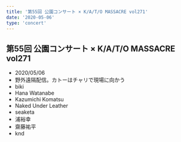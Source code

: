 ```yaml
---
title: '第55回 公園コンサート × K/A/T/O MASSACRE vol271'
date: '2020-05-06'
type: 'concert'
---
```


## 第55回 公園コンサート × K/A/T/O MASSACRE vol271
* 2020/05/06
* 野外遠隔配信。カトーはチャリで現場に向かう
* biki
* Hana Watanabe
* Kazumichi Komatsu
* Naked Under Leather
* seaketa
* 浦裕幸
* 齋藤祐平
* knd